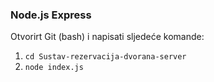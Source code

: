 ### Node.js Express
Otvorirt Git (bash) i napisati sljedeće komande:
1. ```cd Sustav-rezervacija-dvorana-server```
2. ```node index.js```
